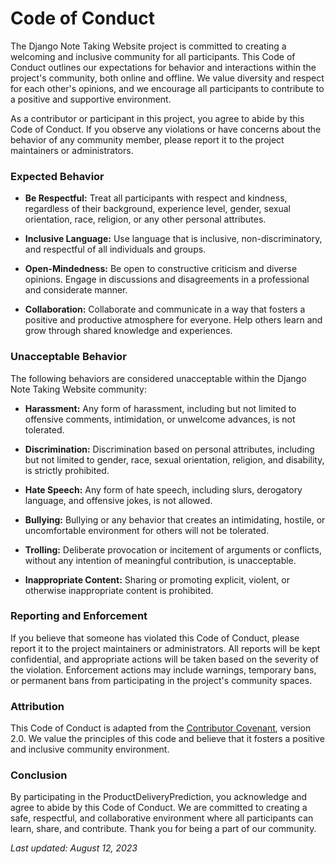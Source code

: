 

# Code of Conduct

The Django Note Taking Website project is committed to creating a welcoming and inclusive community for all participants. This Code of Conduct outlines our expectations for behavior and interactions within the project's community, both online and offline. We value diversity and respect for each other's opinions, and we encourage all participants to contribute to a positive and supportive environment.

As a contributor or participant in this project, you agree to abide by this Code of Conduct. If you observe any violations or have concerns about the behavior of any community member, please report it to the project maintainers or administrators.

### Expected Behavior

- **Be Respectful:** Treat all participants with respect and kindness, regardless of their background, experience level, gender, sexual orientation, race, religion, or any other personal attributes.

- **Inclusive Language:** Use language that is inclusive, non-discriminatory, and respectful of all individuals and groups.

- **Open-Mindedness:** Be open to constructive criticism and diverse opinions. Engage in discussions and disagreements in a professional and considerate manner.

- **Collaboration:** Collaborate and communicate in a way that fosters a positive and productive atmosphere for everyone. Help others learn and grow through shared knowledge and experiences.

### Unacceptable Behavior

The following behaviors are considered unacceptable within the Django Note Taking Website community:

- **Harassment:** Any form of harassment, including but not limited to offensive comments, intimidation, or unwelcome advances, is not tolerated.

- **Discrimination:** Discrimination based on personal attributes, including but not limited to gender, race, sexual orientation, religion, and disability, is strictly prohibited.

- **Hate Speech:** Any form of hate speech, including slurs, derogatory language, and offensive jokes, is not allowed.

- **Bullying:** Bullying or any behavior that creates an intimidating, hostile, or uncomfortable environment for others will not be tolerated.

- **Trolling:** Deliberate provocation or incitement of arguments or conflicts, without any intention of meaningful contribution, is unacceptable.

- **Inappropriate Content:** Sharing or promoting explicit, violent, or otherwise inappropriate content is prohibited.

### Reporting and Enforcement

If you believe that someone has violated this Code of Conduct, please report it to the project maintainers or administrators. All reports will be kept confidential, and appropriate actions will be taken based on the severity of the violation. Enforcement actions may include warnings, temporary bans, or permanent bans from participating in the project's community spaces.

### Attribution

This Code of Conduct is adapted from the [Contributor Covenant](https://www.contributor-covenant.org/), version 2.0. We value the principles of this code and believe that it fosters a positive and inclusive community environment.

### Conclusion

By participating in the ProductDeliveryPrediction, you acknowledge and agree to abide by this Code of Conduct. We are committed to creating a safe, respectful, and collaborative environment where all participants can learn, share, and contribute. Thank you for being a part of our community.

_Last updated: August 12, 2023_